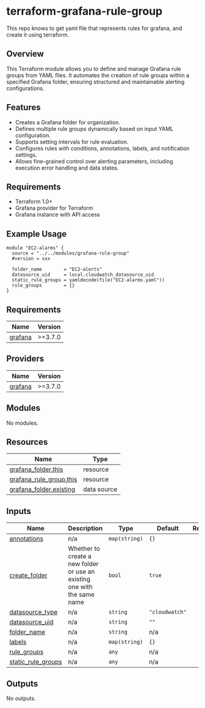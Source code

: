 # terraform-grafana-rule-group
This repo knows to get yaml file that represents rules for grafana, and create it using terraform.

## Overview
This Terraform module allows you to define and manage Grafana rule groups from YAML files. It automates the creation of rule groups within a specified Grafana folder, ensuring structured and maintainable alerting configurations.

## Features
- Creates a Grafana folder for organization.
- Defines multiple rule groups dynamically based on input YAML configuration.
- Supports setting intervals for rule evaluation.
- Configures rules with conditions, annotations, labels, and notification settings.
- Allows fine-grained control over alerting parameters, including execution error handling and data states.

## Requirements
- Terraform 1.0+
- Grafana provider for Terraform
- Grafana instance with API access


## Example Usage

```hcl
module "EC2-alarms" {
  source = "../../modules/grafana-rule-group"
  #version = xxx

  folder_name        = "EC2-alerts"
  datasource_uid     = local.cloudwatch_datasource_uid
  static_rule_groups = yamldecode(file("EC2-alarms.yaml"))
  rule_groups        = {}
}
```

<!-- BEGIN_TF_DOCS -->
## Requirements

| Name | Version |
|------|---------|
| <a name="requirement_grafana"></a> [grafana](#requirement\_grafana) | >=3.7.0 |

## Providers

| Name | Version |
|------|---------|
| <a name="provider_grafana"></a> [grafana](#provider\_grafana) | >=3.7.0 |

## Modules

No modules.

## Resources

| Name | Type |
|------|------|
| [grafana_folder.this](https://registry.terraform.io/providers/grafana/grafana/latest/docs/resources/folder) | resource |
| [grafana_rule_group.this](https://registry.terraform.io/providers/grafana/grafana/latest/docs/resources/rule_group) | resource |
| [grafana_folder.existing](https://registry.terraform.io/providers/grafana/grafana/latest/docs/data-sources/folder) | data source |

## Inputs

| Name | Description | Type | Default | Required |
|------|-------------|------|---------|:--------:|
| <a name="input_annotations"></a> [annotations](#input\_annotations) | n/a | `map(string)` | `{}` | no |
| <a name="input_create_folder"></a> [create\_folder](#input\_create\_folder) | Whether to create a new folder or use an existing one with the same name | `bool` | `true` | no |
| <a name="input_datasource_type"></a> [datasource\_type](#input\_datasource\_type) | n/a | `string` | `"cloudwatch"` | no |
| <a name="input_datasource_uid"></a> [datasource\_uid](#input\_datasource\_uid) | n/a | `string` | `""` | no |
| <a name="input_folder_name"></a> [folder\_name](#input\_folder\_name) | n/a | `string` | n/a | yes |
| <a name="input_labels"></a> [labels](#input\_labels) | n/a | `map(string)` | `{}` | no |
| <a name="input_rule_groups"></a> [rule\_groups](#input\_rule\_groups) | n/a | `any` | n/a | yes |
| <a name="input_static_rule_groups"></a> [static\_rule\_groups](#input\_static\_rule\_groups) | n/a | `any` | n/a | yes |

## Outputs

No outputs.
<!-- END_TF_DOCS -->